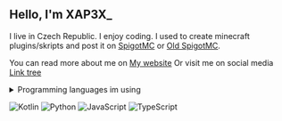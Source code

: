 ## Hello, I'm XAP3X_

I live in Czech Republic. I enjoy coding. I used to create minecraft plugins/skripts and post it on [SpigotMC](https://www.spigotmc.org/members/xap3x.1650610/) or [Old SpigotMC](https://www.spigotmc.org/members/minecubek.797215/).

You can read more about me on [My website](htt/ps://www.xap3x.gq)
Or visit me on social media [Link tree](https://linktr.ee/xap3x)

<details>
  <summary>Programming languages im using</summary>
    ![Kotlin](https://img.shields.io/badge/kotlin-%237F52FF.svg?style=for-the-badge&logo=kotlin&logoColor=white) ![Python](https://img.shields.io/badge/python-3670A0?style=for-the-badge&logo=python&logoColor=ffdd54) ![JavaScript](https://img.shields.io/badge/javascript-%23323330.svg?style=for-the-badge&logo=javascript&logoColor=%23F7DF1E) ![TypeScript](https://img.shields.io/badge/typescript-%23007ACC.svg?style=for-the-badge&logo=typescript&logoColor=white)
</details>

![Kotlin](https://img.shields.io/badge/kotlin-%237F52FF.svg?style=for-the-badge&logo=kotlin&logoColor=white) ![Python](https://img.shields.io/badge/python-3670A0?style=for-the-badge&logo=python&logoColor=ffdd54) ![JavaScript](https://img.shields.io/badge/javascript-%23323330.svg?style=for-the-badge&logo=javascript&logoColor=%23F7DF1E) ![TypeScript](https://img.shields.io/badge/typescript-%23007ACC.svg?style=for-the-badge&logo=typescript&logoColor=white)
